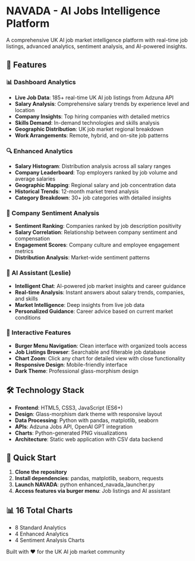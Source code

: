 # NAVADA - AI Jobs Intelligence Platform

A comprehensive UK AI job market intelligence platform with real-time job listings, advanced analytics, sentiment analysis, and AI-powered insights.

## 🚀 Features

### 📊 Dashboard Analytics
- **Live Job Data**: 185+ real-time UK AI job listings from Adzuna API
- **Salary Analysis**: Comprehensive salary trends by experience level and location
- **Company Insights**: Top hiring companies with detailed metrics
- **Skills Demand**: In-demand technologies and skills analysis
- **Geographic Distribution**: UK job market regional breakdown
- **Work Arrangements**: Remote, hybrid, and on-site job patterns

### 🔍 Enhanced Analytics
- **Salary Histogram**: Distribution analysis across all salary ranges
- **Company Leaderboard**: Top employers ranked by job volume and average salaries
- **Geographic Mapping**: Regional salary and job concentration data
- **Historical Trends**: 12-month market trend analysis
- **Category Breakdown**: 30+ job categories with detailed insights

### 💭 Company Sentiment Analysis
- **Sentiment Ranking**: Companies ranked by job description positivity
- **Salary Correlation**: Relationship between company sentiment and compensation
- **Engagement Scores**: Company culture and employee engagement metrics
- **Distribution Analysis**: Market-wide sentiment patterns

### 🤖 AI Assistant (Leslie)
- **Intelligent Chat**: AI-powered job market insights and career guidance
- **Real-time Analysis**: Instant answers about salary trends, companies, and skills
- **Market Intelligence**: Deep insights from live job data
- **Personalized Guidance**: Career advice based on current market conditions

### 📱 Interactive Features
- **Burger Menu Navigation**: Clean interface with organized tools access
- **Job Listings Browser**: Searchable and filterable job database
- **Chart Zoom**: Click any chart for detailed view with close functionality
- **Responsive Design**: Mobile-friendly interface
- **Dark Theme**: Professional glass-morphism design

## 🛠️ Technology Stack

- **Frontend**: HTML5, CSS3, JavaScript (ES6+)
- **Design**: Glass-morphism dark theme with responsive layout
- **Data Processing**: Python with pandas, matplotlib, seaborn
- **APIs**: Adzuna Jobs API, OpenAI GPT integration
- **Charts**: Python-generated PNG visualizations
- **Architecture**: Static web application with CSV data backend

## 🚀 Quick Start

1. **Clone the repository**
2. **Install dependencies**: pandas, matplotlib, seaborn, requests
3. **Launch NAVADA**: python enhanced_navada_launcher.py
4. **Access features via burger menu**: Job listings and AI assistant

## 📊 16 Total Charts
- 8 Standard Analytics
- 4 Enhanced Analytics  
- 4 Sentiment Analysis Charts

Built with ❤️ for the UK AI job market community
